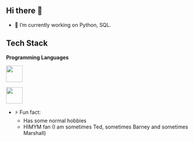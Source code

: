 ## Hi there 👋

- 🔭 I’m currently working on Python, SQL.

## Tech Stack

**Programming Languages**
<p align="left">
    <img src="https://cdn.jsdelivr.net/gh/devicons/devicon@latest/icons/python/python-original.svg" width="45" height="45"/>
</p>
<p align="left">
    <img src="https://cdn.jsdelivr.net/gh/devicons/devicon@latest/icons/html5/html5-original-wordmark.svg" width="45" height="45"/>
</p>

- ⚡ Fun fact:
    - Has some normal hobbies
    - HIMYM fan (I am sometimes Ted, sometimes Barney and sometimes Marshall)

<!--
**PhyoWinko/PhyoWinko** is a ✨ _special_ ✨ repository because its `README.md` (this file) appears on your GitHub profile.

Here are some ideas to get you started:

- 🔭 I’m currently working on ...
- 🌱 I’m currently learning ...
- 👯 I’m looking to collaborate on ...
- 🤔 I’m looking for help with ...
- 💬 Ask me about ...
- 📫 How to reach me: ...
- 😄 Pronouns: ...
- ⚡ Fun fact: ...
-->
